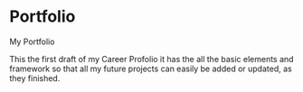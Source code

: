 # Portfolio
My Portfolio

This the first draft of my Career Profolio
it has the all the basic elements and framework
so that all my future projects can easily be added 
or updated, as they finished.
